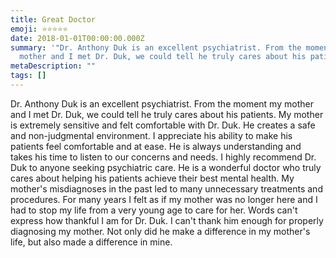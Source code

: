 ```yaml
---
title: Great Doctor
emoji: ⭐⭐⭐⭐⭐
date: 2018-01-01T00:00:00.000Z
summary: '"Dr. Anthony Duk is an excellent psychiatrist. From the moment my
  mother and I met Dr. Duk, we could tell he truly cares about his patients."'
metaDescription: ""
tags: []
---
```

Dr. Anthony Duk is an excellent psychiatrist. From the moment my mother and I met Dr. Duk, we could tell he truly cares about his patients. My mother is extremely sensitive and felt comfortable with Dr. Duk. He creates a safe and non-judgmental environment. I appreciate his ability to make his patients feel comfortable and at ease. He is always understanding and takes his time to listen to our concerns and needs. I highly recommend Dr. Duk to anyone seeking psychiatric care. He is a wonderful doctor who truly cares about helping his patients achieve their best mental health. My mother's misdiagnoses in the past led to many unnecessary treatments and procedures. For many years I felt as if my mother was no longer here and I had to stop my life from a very young age to care for her. Words can't express how thankful I am for Dr. Duk. I can't thank him enough for properly diagnosing my mother. Not only did he make a difference in my mother's life, but also made a difference in mine.